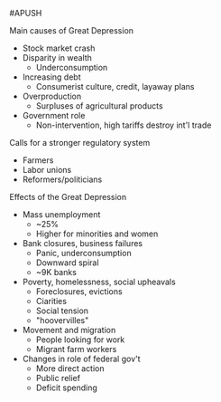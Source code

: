 #APUSH 

Main causes of Great Depression

- Stock market crash
- Disparity in wealth
	- Underconsumption
- Increasing debt
	- Consumerist culture, credit, layaway plans
- Overproduction
	 - Surpluses of agricultural products
- Government role
	 - Non-intervention, high tariffs destroy int'l trade

Calls for a stronger regulatory system
- Farmers
- Labor unions
- Reformers/politicians

Effects of the Great Depression
- Mass unemployment
	- ~25%
	- Higher for minorities and women
- Bank closures, business failures
	- Panic, underconsumption
	- Downward spiral
	- ~9K banks
- Poverty, homelessness, social upheavals
	- Foreclosures, evictions
	- Ciarities
	- Social tension
	- "hoovervilles"
- Movement and migration
	- People looking for work
	- Migrant farm workers
- Changes in role of federal gov't
	- More direct action
	- Public relief
	- Deficit spending




